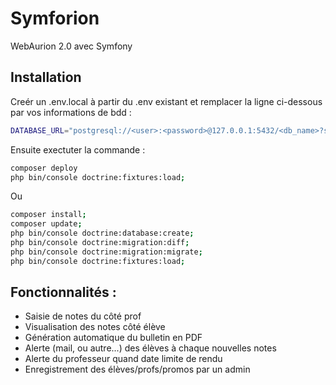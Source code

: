 # Symforion
WebAurion 2.0 avec Symfony

## Installation

Creér un .env.local à partir du .env existant et remplacer la ligne ci-dessous par vos informations de bdd :

```bash
DATABASE_URL="postgresql://<user>:<password>@127.0.0.1:5432/<db_name>?serverVersion=12.6&charset=utf8"
```

Ensuite exectuter la commande :

```bash
composer deploy
php bin/console doctrine:fixtures:load;
```

Ou

```bash
composer install;
composer update;
php bin/console doctrine:database:create;
php bin/console doctrine:migration:diff;
php bin/console doctrine:migration:migrate;
php bin/console doctrine:fixtures:load;
```

## Fonctionnalités : 
* Saisie de notes du côté prof
* Visualisation des notes côté élève
* Génération automatique du bulletin en PDF
* Alerte (mail, ou autre...) des élèves à chaque nouvelles notes
* Alerte du professeur quand date limite de rendu
* Enregistrement des élèves/profs/promos par un admin
